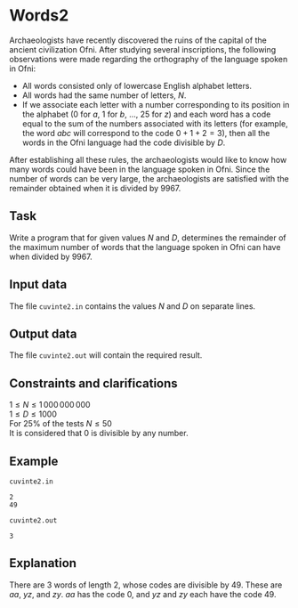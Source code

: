 # Words2

Archaeologists have recently discovered the ruins of the capital of the ancient civilization Ofni. After studying several inscriptions, the following observations were made regarding the orthography of the language spoken in Ofni:
- All words consisted only of lowercase English alphabet letters.
- All words had the same number of letters, $N$.
- If we associate each letter with a number corresponding to its position in the alphabet ($0$ for $a$, $1$ for $b$, $\dots$, $25$ for $z$) and each word has a code equal to the sum of the numbers associated with its letters (for example, the word $abc$ will correspond to the code $0+1+2=3$), then all the words in the Ofni language had the code divisible by $D$.

After establishing all these rules, the archaeologists would like to know how many words could have been in the language spoken in Ofni. Since the number of words can be very large, the archaeologists are satisfied with the remainder obtained when it is divided by $9967$.

## Task

Write a program that for given values $N$ and $D$, determines the remainder of the maximum number of words that the language spoken in Ofni can have when divided by $9967$.

## Input data

The file `cuvinte2.in` contains the values $N$ and $D$ on separate lines.

## Output data

The file `cuvinte2.out` will contain the required result.

## Constraints and clarifications

$1 \leq N \leq 1\,000\,000\,000$  
$1 \leq D \leq 1000$  
For $25\%$ of the tests $N \leq 50$  
It is considered that $0$ is divisible by any number.

## Example

`cuvinte2.in`
```
2 
49 
```
`cuvinte2.out`
```
3 
```

## Explanation

There are $3$ words of length $2$, whose codes are divisible by $49$. These are $aa$, $yz$, and $zy$. $aa$ has the code $0$, and $yz$ and $zy$ each have the code $49$.